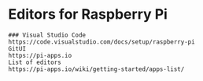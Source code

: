 # Editors for Raspberry Pi 

```
### Visual Studio Code 
https://code.visualstudio.com/docs/setup/raspberry-pi
GitUI 
https://pi-apps.io 
List of editors
https://pi-apps.io/wiki/getting-started/apps-list/
```
